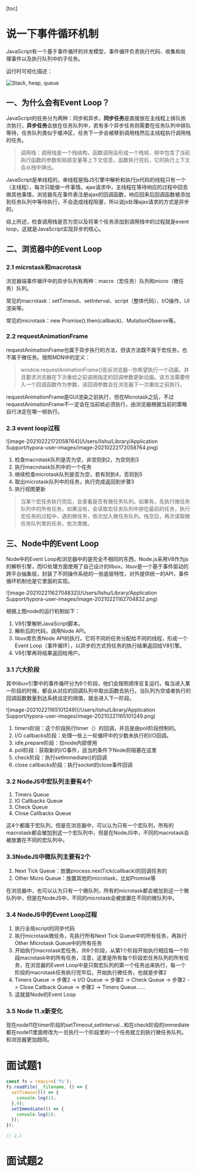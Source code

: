 [toc]



# 说一下事件循环机制

JavaScript有一个基于事件循环的并发模型，事件循环负责执行代码、收集和处理事件以及执行队列中的子任务。

运行时可视化描述：

![Stack, heap, queue](https://mdn.mozillademos.org/files/17124/The_Javascript_Runtime_Environment_Example.svg)



## 一、为什么会有Event Loop？

JavaScript的任务分为两种：同步和异步。**同步任务**是直接放在主线程上排队依次执行，**异步任务**会放在任务队列中，若有多个异步任务则需要在任务队列中排队等待，任务队列类似于缓冲区，任务下一步会被移到调用栈然后主线程执行调用栈的任务。

> 调用栈：调用栈是一个栈结构，函数调用会形成一个栈帧，帧中包含了当前执行函数的参数和局部变量等上下文信息，函数执行完后，它的执行上下文会从栈中弹出。

JavaScript是单线程的，单线程是指JS引擎中解析和执行js代码的线程只有一个（主线程），每次只能做一件事情。ajax请求中，主线程在等待响应的过程中回去做其他事情，浏览器先在事件表注册ajax的回调函数，响应回来后回调函数被添加到任务队列中等待执行，不会造成线程阻塞，所以说js处理ajax请求的方式是异步的。

综上所述，检查调用栈是否为空以及将某个任务添加到调用栈中的过程就是event loop，这就是JavaScript实现异步的核心。

## 二、浏览器中的Event Loop

### 2.1 microtask和macrotask

浏览器端事件循环中的异步队列有两种：macro（宏任务）队列和micro（微任务）队列。

常见的macrotask：setTimeout、setInterval、script（整体代码）、I/O操作、UI渲染等。

常见的microtask：new Promise().then(callback)、MutationObserve等。

### 2.2 requestAnimationFrame

requestAnimationFrame也属于异步执行的方法，但该方法既不属于宏任务，也不属于微任务。按照MDN中的定义：

> window.requestAnimationFrame()告诉浏览器--你希望执行一个动画，并且要求浏览器在下次重绘之前调用指定的回调参数更新动画。该方法需要传入一个回调函数作为参数，该回调参数会在浏览器下一次重绘之前执行。

requestAnimationFrame是GUI渲染之前执行，但在Microtask之后，不过requestAnimationFrame不一定会在当前帧必须执行，由浏览器根据当前的策略自行决定在哪一帧执行。

### 2.3 event loop过程

![image-20210222172058764](/Users/lishu/Library/Application Support/typora-user-images/image-20210222172058764.png)

1. 检查macrotask队列是否为空，非空则到2，为空则到3
2. 执行macrotask队列中的一个任务
3. 继续检查microtask队列是否为空，若有则到4，否则到5
4. 取出microtask队列中的任务，执行完成返回到步骤3
5. 执行视图更新

> 当某个宏任务执行完后，会查看是否有微任务队列。如果有，先执行微任务队列中的所有任务，如果没有，会读取宏任务队列中排在最前的任务，执行宏任务的过程中，遇到微任务，依次加入微任务队列。栈空后，再次读取微任务队列里的任务，依次类推。



## 三、Node中的Event Loop

Node中的Event Loop和浏览器中的是完全不相同的东西。Node.js采用V8作为js的解析引擎，而IO处理方面使用了自己设计的libuv。libuv是一个基于事件驱动的跨平台抽象层，封装了不同操作系统的一些底层特性，对外提供统一的API，事件循环机制也是它里面的实现。

![image-20210221162704832](/Users/lishu/Library/Application Support/typora-user-images/image-20210221162704832.png)

根据上图node的运行机制如下：

1. V8引擎解析JavaScript脚本。
2. 解析后的代码，调用Node API。
3. libuv库负责Node API的执行。它将不同的任务分配给不同的线程，形成一个Event Loop（事件循环），以异步的方式将任务的执行结果返回给V8引擎。
4. V8引擎再将结果返回给用户。

### 3.1 六大阶段

其中libuv引擎中的事件循环分为6个阶段，他们会按照顺序反复运行。每当进入某一阶段的时候，都会从对应的回调队列中取出函数去执行。当队列为空或者执行的回调函数数量到达系统设定的阈值，就会进入下一阶段。

![image-20210221165101249](/Users/lishu/Library/Application Support/typora-user-images/image-20210221165101249.png)



1. timers阶段：这个阶段执行timer（）的回调，并且是由poll阶段控制的。
2. I/O callbacks阶段：处理一些上一轮循环中的少数未执行的I/O回调。
3. idle,prepare阶段：仅node内部使用
4. poll阶段：获取新的I/O事件，适当的条件下Node将阻塞在这里
5. check阶段：执行setImmediate()的回调
6. close callbacks阶段：执行socket的close事件回调

### 3.2 NodeJS中宏队列主要有4个

1. Timers Queue
2. IO Callbacks Queue
3. Check Queue
4. Close Callbacks Queue

这4个都属于宏队列，但是在浏览器中，可以认为只有一个宏队列，所有的macrotask都会被加到这一个宏队列中，但是在NodeJS中，不同的macrotask会被放置在不同的宏队列中。

### 3.3NodeJS中微队列主要有2个

1. Next Tick Queue：放置process.nextTick(callback)的回调任务的
2. Other Micro Queue：放置其他的microtask，比如Promise等

在浏览器中，也可以认为只有一个微队列，所有的microtask都会被加到这一个微队列中，但是在NodeJS中，不同的microtask会被放置在不同的微队列中。

### 3.4 NodeJS中的Event Loop过程

1. 执行全局script的同步代码
2. 执行microtask微任务，先执行所有Next Tick Queue中的所有任务，再执行Other Microtask Queue中的所有任务
3. 开始执行macrotask宏任务，共6个阶段，从第1个阶段开始执行相应每一个阶段macrotask中的所有任务，注意，这里是所有每个阶段宏任务队列的所有任务，在浏览器的Event Loop中是只取宏队列的第一个任务出来执行，每一个阶段的macrotask任务执行完毕后，开始执行微任务，也就是步骤2
4. Timers Queue -> 步骤2 -> I/O Queue -> 步骤2 -> Check Queue -> 步骤2 -> Close Callback Queue  -> 步骤2 -> Timers Queue......
5. 这就是Node的Event Loop

### 3.5 Node 11.x新变化

现在node11在timer阶段的setTimeout,setInterval...和在check阶段的immediate都在node11里面修改为一旦执行一个阶段里的一个任务就立刻执行微任务队列。和浏览器更加趋同。

# 面试题1

```JavaScript
const fs = require('fs');
fs.readFile(__filename, () => {
  setTimeout(() => {
    console.log(1);
  },0);
  setImmediate(() => {
    console.log(2);
  });
});

// 2,1
```





# 面试题2

```JavaScript

```

